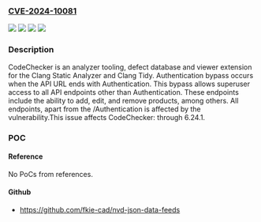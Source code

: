 ### [CVE-2024-10081](https://cve.mitre.org/cgi-bin/cvename.cgi?name=CVE-2024-10081)
![](https://img.shields.io/static/v1?label=Product&message=CodeChecker&color=blue)
![](https://img.shields.io/static/v1?label=Version&message=0%3C%3D%206.24.1%20&color=brighgreen)
![](https://img.shields.io/static/v1?label=Vulnerability&message=CWE-288&color=brighgreen)
![](https://img.shields.io/static/v1?label=Vulnerability&message=CWE-420&color=brighgreen)

### Description

CodeChecker is an analyzer tooling, defect database and viewer extension for the Clang Static Analyzer and Clang Tidy. Authentication bypass occurs when the API URL ends with Authentication. This bypass allows superuser access to all API endpoints other than Authentication. These endpoints include the ability to add, edit, and remove products, among others. All endpoints, apart from the /Authentication is affected by the vulnerability.This issue affects CodeChecker: through 6.24.1.

### POC

#### Reference
No PoCs from references.

#### Github
- https://github.com/fkie-cad/nvd-json-data-feeds

